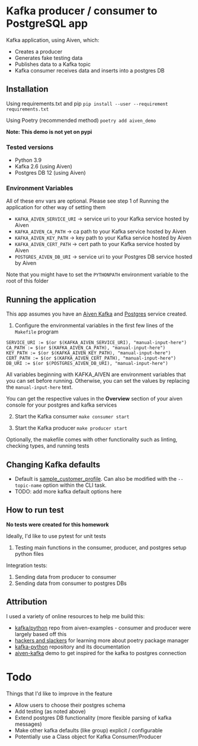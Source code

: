 # Kafka producer / consumer to PostgreSQL app

Kafka application, using Aiven, which:
* Creates a producer 
* Generates fake testing data 
* Publishes data to a Kafka topic 
* Kafka consumer receives data and inserts into a postgres DB 

## Installation

Using requirements.txt and pip
`pip install --user --requirement requirements.txt`

Using Poetry (recommended method)
`poetry add aiven_demo`

**Note: This demo is not yet on pypi**

### Tested versions
- Python 3.9
- Kafka 2.6 (using Aiven)
- Postgres DB 12 (using Aiven)

### Environment Variables

All of these env vars are optional. Please see step 1 of Running the application for other way of setting them

- `KAFKA_AIVEN_SERVICE_URI` -> service uri to your Kafka service hosted by Aiven
- `KAFKA_AIVEN_CA_PATH` -> ca path to your Kafka service hosted by Aiven
- `KAFKA_AIVEN_KEY_PATH` -> key path to your Kafka service hosted by Aiven
- `KAFKA_AIVEN_CERT_PATH` -> cert path to your Kafka service hosted by Aiven
- `POSTGRES_AIVEN_DB_URI` -> service uri to your Postgres DB service hosted by Aiven

Note that you might have to set the `PYTHONPATH` environment variable to the root of this folder

## Running the application 

This app assumes you have an [Aiven Kafka](https://aiven.io/kafka) and [Postgres](https://aiven.io/postgresql) service created. 

1. Configure the environmental variables in the first few lines of the `Makefile` program

```
SERVICE_URI := $(or $(KAFKA_AIVEN_SERVICE_URI), "manual-input-here")
CA_PATH := $(or $(KAFKA_AIVEN_CA_PATH), "manual-input-here")
KEY_PATH := $(or $(KAFKA_AIVEN_KEY_PATH), "manual-input-here")
CERT_PATH := $(or $(KAFKA_AIVEN_CERT_PATH), "manual-input-here")
DB_URI := $(or $(POSTGRES_AIVEN_DB_URI), "manual-input-here")
```
All variables beginning with KAFKA_AIVEN are environment variables that you can set before running. Otherwise, you can set the values by replacing the `manual-input-here` text.

You can get the respective values in the **Overview** section of your aiven console for your postgres and kafka services

2. Start the Kafka consumer
`make consumer start`

3. Start the Kafka producer
`make producer start`

Optionally, the makefile comes with other functionality such as linting, checking types, and running tests

## Changing Kafka defaults

* Default is [sample_customer_profile](https://github.com/jchiare/aiven_demo/blob/main/aiven_demo/src/kafka_services/consumer.py#L27). Can also be modified with the `--topic-name` option within the CLI task. 
* TODO: add more kafka default options here

## How to run test

**No tests were created for this homework**

Ideally, I'd like to use pytest for unit tests
1. Testing main functions in the consumer, producer, and postgres setup python files

Integration tests: 
1. Sending data from producer to consumer
2. Sending data from consumer to postgres DBs

## Attribution

I used a variety of online resources to help me build this: 

* [kafka/python](https://github.com/aiven/aiven-examples/tree/master/kafka/python) repo from aiven-examples - consumer and producer were largely based off this
* [hackers and slackers](https://hackersandslackers.com/python-poetry-package-manager/) for learning more about poetry package manager
* [kafka-python](https://github.com/dpkp/kafka-python) repository and its documentation
* [aiven-kafka](https://github.com/gfrolov/aiven-kafka) demo to get inspired for the kafka to postgres connection

# Todo

Things that I'd like to improve in the feature
* Allow users to choose their postgres schema 
* Add testing (as noted above)
* Extend postgres DB functionality (more flexible parsing of kafka messages)
* Make other kafka defaults (like group) explicit / configurable
* Potentially use a Class object for Kafka Consumer/Producer